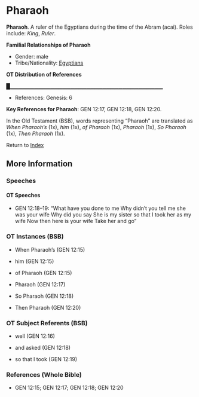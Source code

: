 # Pharaoh
**Pharaoh**. 
A ruler of the Egyptians during the time of the Abram (acai). 
Roles include: 
_King_, _Ruler_. 




**Familial Relationships of Pharaoh**


* Gender: male
* Tribe/Nationality: [Egyptians](../../../groups/md/acai/Egypt.md)


**OT Distribution of References**

█▁▁▁▁▁▁▁▁▁▁▁▁▁▁▁▁▁▁▁▁▁▁▁▁▁▁▁▁▁▁▁▁▁▁▁▁▁▁
* References: Genesis: 6



**Key References for Pharaoh**: 
GEN 12:17, GEN 12:18, GEN 12:20. 


In the Old Testament (BSB), words representing “Pharaoh” are translated as 
*When Pharaoh’s* (1x), *him* (1x), *of Pharaoh* (1x), *Pharaoh* (1x), *So Pharaoh* (1x), *Then Pharaoh* (1x). 




Return to [Index](00-Index.md)

## More Information

### Speeches

#### OT Speeches

* GEN 12:18–19: “What have you done to me Why didn’t you tell me she was your wife Why did you say She is my sister so that I took her as my wife Now then here is your wife Take her and go”

### OT Instances (BSB)

* When Pharaoh’s (GEN 12:15)

* him (GEN 12:15)

* of Pharaoh (GEN 12:15)

* Pharaoh (GEN 12:17)

* So Pharaoh (GEN 12:18)

* Then Pharaoh (GEN 12:20)



### OT Subject Referents (BSB)

* well (GEN 12:16)

* and asked (GEN 12:18)

* so that I took (GEN 12:19)



### References (Whole Bible)

* GEN 12:15; GEN 12:17; GEN 12:18; GEN 12:20



